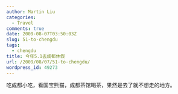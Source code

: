```yaml
---
author: Martin Liu
categories:
  - Travel
comments: true
date: 2009-08-07T03:50:03Z
slug: 51-to-chengdu
tags:
  - chengdu
title: 今年5.1去成都休假
url: /2009/08/07/51-to-chengdu/
wordpress_id: 49273
---
```


吃成都小吃，看国宝熊猫，成都茶馆喝茶，果然是去了就不想走的地方。
